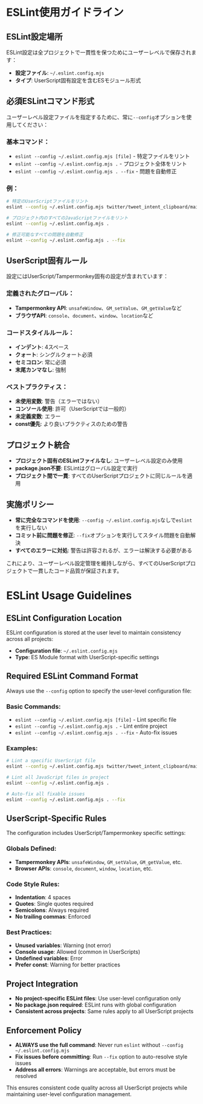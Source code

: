 # ESLint使用ガイドライン

## ESLint設定場所
ESLint設定は全プロジェクトで一貫性を保つためにユーザーレベルで保存されます：
- **設定ファイル**: `~/.eslint.config.mjs`
- **タイプ**: UserScript固有設定を含むESモジュール形式

## 必須ESLintコマンド形式
ユーザーレベル設定ファイルを指定するために、常に`--config`オプションを使用してください：

### 基本コマンド：
- `eslint --config ~/.eslint.config.mjs [file]` - 特定ファイルをリント
- `eslint --config ~/.eslint.config.mjs .` - プロジェクト全体をリント
- `eslint --config ~/.eslint.config.mjs . --fix` - 問題を自動修正

### 例：
```bash
# 特定のUserScriptファイルをリント
eslint --config ~/.eslint.config.mjs twitter/tweet_intent_clipboard/main.js

# プロジェクト内のすべてのJavaScriptファイルをリント
eslint --config ~/.eslint.config.mjs .

# 修正可能なすべての問題を自動修正
eslint --config ~/.eslint.config.mjs . --fix
```

## UserScript固有ルール
設定にはUserScript/Tampermonkey固有の設定が含まれています：

### 定義されたグローバル：
- **Tampermonkey API**: `unsafeWindow`、`GM_setValue`、`GM_getValue`など
- **ブラウザAPI**: `console`、`document`、`window`、`location`など

### コードスタイルルール：
- **インデント**: 4スペース
- **クォート**: シングルクォート必須
- **セミコロン**: 常に必須
- **末尾カンマなし**: 強制

### ベストプラクティス：
- **未使用変数**: 警告（エラーではない）
- **コンソール使用**: 許可（UserScriptでは一般的）
- **未定義変数**: エラー
- **const優先**: より良いプラクティスのための警告

## プロジェクト統合
- **プロジェクト固有のESLintファイルなし**: ユーザーレベル設定のみ使用
- **package.json不要**: ESLintはグローバル設定で実行
- **プロジェクト間で一貫**: すべてのUserScriptプロジェクトに同じルールを適用

## 実施ポリシー
- **常に完全なコマンドを使用**: `--config ~/.eslint.config.mjs`なしで`eslint`を実行しない
- **コミット前に問題を修正**: `--fix`オプションを実行してスタイル問題を自動解決
- **すべてのエラーに対処**: 警告は許容されるが、エラーは解決する必要がある

これにより、ユーザーレベル設定管理を維持しながら、すべてのUserScriptプロジェクトで一貫したコード品質が保証されます。

# ESLint Usage Guidelines

## ESLint Configuration Location
ESLint configuration is stored at the user level to maintain consistency across all projects:
- **Configuration file**: `~/.eslint.config.mjs`
- **Type**: ES Module format with UserScript-specific settings

## Required ESLint Command Format
Always use the `--config` option to specify the user-level configuration file:

### Basic Commands:
- `eslint --config ~/.eslint.config.mjs [file]` - Lint specific file
- `eslint --config ~/.eslint.config.mjs .` - Lint entire project
- `eslint --config ~/.eslint.config.mjs . --fix` - Auto-fix issues

### Examples:
```bash
# Lint a specific UserScript file
eslint --config ~/.eslint.config.mjs twitter/tweet_intent_clipboard/main.js

# Lint all JavaScript files in project
eslint --config ~/.eslint.config.mjs .

# Auto-fix all fixable issues
eslint --config ~/.eslint.config.mjs . --fix
```

## UserScript-Specific Rules
The configuration includes UserScript/Tampermonkey specific settings:

### Globals Defined:
- **Tampermonkey APIs**: `unsafeWindow`, `GM_setValue`, `GM_getValue`, etc.
- **Browser APIs**: `console`, `document`, `window`, `location`, etc.

### Code Style Rules:
- **Indentation**: 4 spaces
- **Quotes**: Single quotes required
- **Semicolons**: Always required
- **No trailing commas**: Enforced

### Best Practices:
- **Unused variables**: Warning (not error)
- **Console usage**: Allowed (common in UserScripts)
- **Undefined variables**: Error
- **Prefer const**: Warning for better practices

## Project Integration
- **No project-specific ESLint files**: Use user-level configuration only
- **No package.json required**: ESLint runs with global configuration
- **Consistent across projects**: Same rules apply to all UserScript projects

## Enforcement Policy
- **ALWAYS use the full command**: Never run `eslint` without `--config ~/.eslint.config.mjs`
- **Fix issues before committing**: Run `--fix` option to auto-resolve style issues
- **Address all errors**: Warnings are acceptable, but errors must be resolved

This ensures consistent code quality across all UserScript projects while maintaining user-level configuration management.

